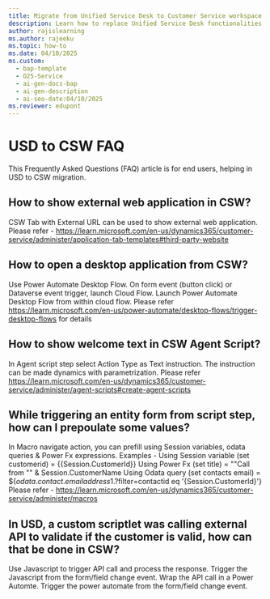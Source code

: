 ```yaml
---
title: Migrate from Unified Service Desk to Customer Service workspace
description: Learn how to replace Unified Service Desk functionalities with Customer Service workspace features for enhanced productivity.
author: rajislearning
ms.author: rajeeku
ms.topic: how-to
ms.date: 04/10/2025
ms.custom:
  - bap-template
  - O25-Service
  - ai-gen-docs-bap
  - ai-gen-description
  - ai-seo-date:04/10/2025
ms.reviewer: edupont
---
```


# USD to CSW FAQ

This Frequently Asked Questions (FAQ) article is for end users, helping in USD to CSW migration.
  
## How to show external web application in CSW?

CSW Tab with External URL can be used to show external web application. 
Please refer - https://learn.microsoft.com/en-us/dynamics365/customer-service/administer/application-tab-templates#third-party-website

## How to open a desktop application from CSW?

Use Power Automate Desktop Flow. On form event (button click) or Dataverse event trigger, launch Cloud Flow. Launch Power Automate Desktop Flow from within cloud flow. 
Please refer https://learn.microsoft.com/en-us/power-automate/desktop-flows/trigger-desktop-flows for details

## How to show welcome text in CSW Agent Script?

In Agent script step select Action Type as Text instruction. The instruction can be made dynamics with parametrization. 
Please refer https://learn.microsoft.com/en-us/dynamics365/customer-service/administer/agent-scripts#create-agent-scripts

## While triggering an entity form from script step, how can I prepoulate some values?

In Macro navigate action, you can prefill using Session variables, odata queries & Power Fx expressions. 
Examples - 
Using Session variable (set customerid) = {{Session.CustomerId}}
Using Power Fx (set title) = ""Call from "" & Session.CustomerName
Using Odata query (set contacts email) = ${$odata.contact.emailaddress1.?$filter=contactid eq '{Session.CustomerId}'} 
Please refer - https://learn.microsoft.com/en-us/dynamics365/customer-service/administer/macros

## In USD, a custom scriptlet was calling external API to validate if  the customer is valid, how can that be done in CSW?

Use Javascript to trigger API call and process the response. Trigger the Javascript from the form/field change event.
Wrap the API call in a Power Automte. Trigger the power automate from the form/field change event.
